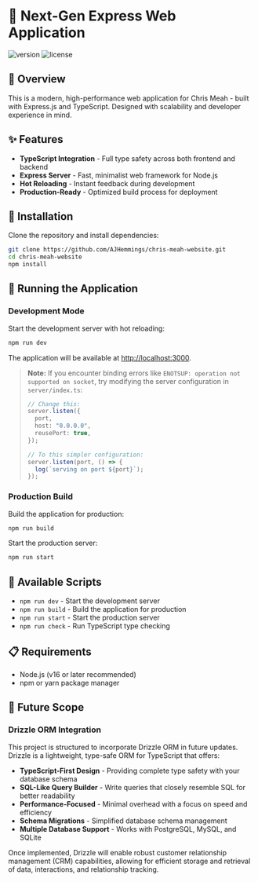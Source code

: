 # 🚀 Next-Gen Express Web Application

![version](https://img.shields.io/badge/version-1.0.0-blue)
![license](https://img.shields.io/badge/license-MIT-green)

## 🌟 Overview

This is a modern, high-performance web application for Chris Meah - built with Express.js and TypeScript. Designed with scalability and developer experience in mind.

## ✨ Features

- **TypeScript Integration** - Full type safety across both frontend and backend
- **Express Server** - Fast, minimalist web framework for Node.js
- **Hot Reloading** - Instant feedback during development
- **Production-Ready** - Optimized build process for deployment

## 🔧 Installation

Clone the repository and install dependencies:

```bash
git clone https://github.com/AJHemmings/chris-meah-website.git
cd chris-meah-website
npm install
```

## 🚀 Running the Application

### Development Mode

Start the development server with hot reloading:

```bash
npm run dev
```

The application will be available at [http://localhost:3000](http://localhost:3000).

> **Note:** If you encounter binding errors like `ENOTSUP: operation not supported on socket`, try modifying the server configuration in `server/index.ts`:
>
> ```typescript
> // Change this:
> server.listen({
>   port,
>   host: "0.0.0.0",
>   reusePort: true,
> });
>
> // To this simpler configuration:
> server.listen(port, () => {
>   log(`serving on port ${port}`);
> });
> ```

### Production Build

Build the application for production:

```bash
npm run build
```

Start the production server:

```bash
npm run start
```

## 🧰 Available Scripts

- `npm run dev` - Start the development server
- `npm run build` - Build the application for production
- `npm run start` - Start the production server
- `npm run check` - Run TypeScript type checking

## 📋 Requirements

- Node.js (v16 or later recommended)
- npm or yarn package manager

## 🔮 Future Scope

### Drizzle ORM Integration

This project is structured to incorporate Drizzle ORM in future updates. Drizzle is a lightweight, type-safe ORM for TypeScript that offers:

- **TypeScript-First Design** - Providing complete type safety with your database schema
- **SQL-Like Query Builder** - Write queries that closely resemble SQL for better readability
- **Performance-Focused** - Minimal overhead with a focus on speed and efficiency
- **Schema Migrations** - Simplified database schema management
- **Multiple Database Support** - Works with PostgreSQL, MySQL, and SQLite

Once implemented, Drizzle will enable robust customer relationship management (CRM) capabilities, allowing for efficient storage and retrieval of data, interactions, and relationship tracking.
